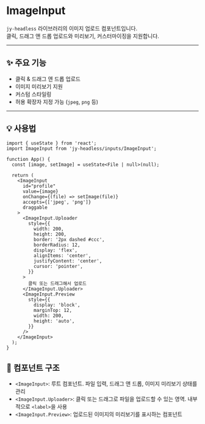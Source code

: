 # ImageInput

`jy-headless` 라이브러리의 이미지 업로드 컴포넌트입니다.  
클릭, 드래그 앤 드롭 업로드와 미리보기, 커스터마이징을 지원합니다.

---

## ✨ 주요 기능

- 클릭 & 드래그 앤 드롭 업로드
- 이미지 미리보기 지원
- 커스텀 스타일링
- 허용 확장자 지정 가능 (`jpeg`, `png` 등)

---

## 💡 사용법

```tsx
import { useState } from 'react';
import ImageInput from 'jy-headless/inputs/ImageInput';

function App() {
  const [image, setImage] = useState<File | null>(null);

  return (
    <ImageInput
      id="profile"
      value={image}
      onChange={(file) => setImage(file)}
      accepts={['jpeg', 'png']}
      draggable
    >
      <ImageInput.Uploader
        style={{
          width: 200,
          height: 200,
          border: '2px dashed #ccc',
          borderRadius: 12,
          display: 'flex',
          alignItems: 'center',
          justifyContent: 'center',
          cursor: 'pointer',
        }}
      >
        클릭 또는 드래그해서 업로드
      </ImageInput.Uploader>
      <ImageInput.Preview
        style={{
          display: 'block',
          marginTop: 12,
          width: 200,
          height: 'auto',
        }}
      />
    </ImageInput>
  );
}
```

## 🧩 컴포넌트 구조

- `<ImageInput>`: 루트 컴포넌트. 파일 입력, 드래그 앤 드롭, 이미지 미리보기 상태를 관리
- `<ImageInput.Uploader>`: 클릭 또는 드래그로 파일을 업로드할 수 있는 영역. 내부적으로 `<label>`을 사용
- `<ImageInput.Preview>`: 업로드된 이미지의 미리보기를 표시하는 컴포넌트
